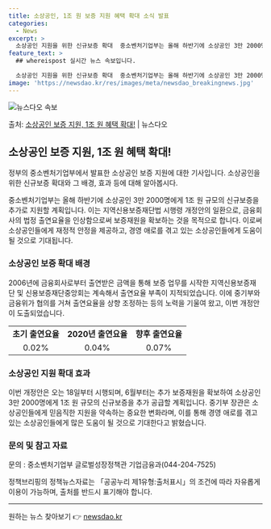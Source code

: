 ```yaml
---
title: 소상공인, 1조 원 보증 지원 혜택 확대 소식 발표
categories:
  - News
excerpt: >
  소상공인 지원을 위한 신규보증 확대  중소벤처기업부는 올해 하반기에 소상공인 3만 2000명에게 1조 원 규…
feature_text: >
  ## whereispost 실시간 뉴스 속보입니다.

  소상공인 지원을 위한 신규보증 확대  중소벤처기업부는 올해 하반기에 소상공인 3만 2000명에게 1조 원 규…
image: 'https://newsdao.kr/res/images/meta/newsdao_breakingnews.jpg'
---
```


![뉴스다오 속보](https://newsdao.kr/res/images/meta/newsdao_breakingnews.jpg)

<p>출처: <a href="https://newsdao.kr/4174" rel="dofollow">소상공인 보증 지원, 1조 원 혜택 확대!</a> | 뉴스다오</p>

<h2 data-ke-size="size26">소상공인 보증 지원, 1조 원 혜택 확대!</h2>
정부의 중소벤처기업부에서 발표한 소상공인 보증 지원에 대한 기사입니다. 소상공인을 위한 신규보증 확대와 그 배경, 효과 등에 대해 알아봅시다.

<p data-ke-size="size16">중소벤처기업부는 올해 하반기에 소상공인 3만 2000명에게 1조 원 규모의 신규보증을 추가로 지원할 계획입니다. 이는 지역신용보증재단법 시행령 개정안의 일환으로, 금융회사의 법정 출연요율을 인상함으로써 보증재원을 확보하는 것을 목적으로 합니다. 이로써 소상공인들에게 재정적 안정을 제공하고, 경영 애로를 겪고 있는 소상공인들에게 도움이 될 것으로 기대됩니다.</p>

<h3 data-ke-size="size23">소상공인 보증 확대 배경</h3>
<p data-ke-size="size16">2006년에 금융회사로부터 출연받은 금액을 통해 보증 업무를 시작한 지역신용보증재단 및 신용보증재단중앙회는 계속해서 출연요율 부족이 지적되었습니다. 이에 중기부와 금융위가 협의를 거쳐 출연요율을 상향 조정하는 등의 노력을 기울여 왔고, 이번 개정안이 도출되었습니다.</p>

<table>
	<tr>
		<td style="text-align: center; height: 17px;"><b>초기 출연요율</b></td>
		<td style="text-align: center; height: 17px;"><b>2020년 출연요율</b></td>
		<td style="text-align: center; height: 17px;"><b>향후 출연요율</b></td>
	</tr>
	<tr>
		<td style="text-align: center; height: 17px;">0.02%</td>
		<td style="text-align: center; height: 17px;">0.04%</td>
		<td style="text-align: center; height: 17px;">0.07%</td>
	</tr>
</table>

<h3 data-ke-size="size23">소상공인 지원 확대 효과</h3>
<p data-ke-size="size16">이번 개정안은 오는 18일부터 시행되며, 6월부터는 추가 보증재원을 확보하여 소상공인 3만 2000명에게 1조 원 규모의 신규보증을 추가 공급할 계획입니다. 중기부 장관은 소상공인들에게 믿음직한 지원을 약속하는 중요한 변화라며, 이를 통해 경영 애로를 겪고 있는 소상공인들에게 많은 도움이 될 것으로 기대한다고 밝혔습니다.</p>

<h3 data-ke-size="size23">문의 및 참고 자료</h3>
<p data-ke-size="size16">문의 : 중소벤처기업부 글로벌성장정책관 기업금융과(044-204-7525)</p>
<p data-ke-size="size16">정책브리핑의 정책뉴스자료는 「공공누리 제1유형:출처표시」의 조건에 따라 자유롭게 이용이 가능하며, 출처를 반드시 표기해야 합니다.</p>
<hr> 

원하는 뉴스 찾아보기 👉 <a href="https://newsdao.kr" rel="dofollow">newsdao.kr</a>


